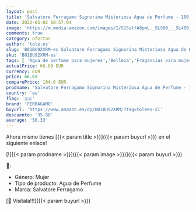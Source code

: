 ```yaml
---
layout: post
title: 'Salvatore Ferragamo Signorina Misteriosa Agua de Perfume - 100 ml'
date: 2022-05-02 10:57:04
image: 'https://m.media-amazon.com/images/I/51SztfA8pmL._SL500_._SL400_.jpg'
comments: true
category: ofertas
author: 'tole.es'
slug: 'B01BU92XRM-es Salvatore Ferragamo Signorina Misteriosa Agua de Perfume -...'
sku: 'B01BU92XRM-es'
tags: [ 'Agua de perfume para mujeres','Belleza','Fragancias para mujeres','Perfumes y fragancias','agua','de','ferragamo','perfume','🇪🇸', ]
actualPrice: 66.69 EUR
currency: EUR
price: 66.69
comparePrice: 104.0 EUR
prodname: 'Salvatore Ferragamo Signorina Misteriosa Agua de Perfume - 100 ml'
country: 'es'
flag: '🇪🇸'
brand: 'FERRAGAMO'
buyurl: 'https://www.amazon.es/dp/B01BU92XRM/?tag=tolees-21'
descuento: '35.88'
average: '50.33'
---
```


Ahora mismo tienes [{{< param title >}}]({{< param buyurl >}}) en el siguiente enlace!

[![{{< param prodname >}}]({{< param image >}})]({{< param buyurl >}})

🔎:

- Género: Mujer
- Tipo de producto: Agua de Perfume
- Marca: Salvatore Ferragamo

[🛒 Visítala!!!]({{< param buyurl >}})
